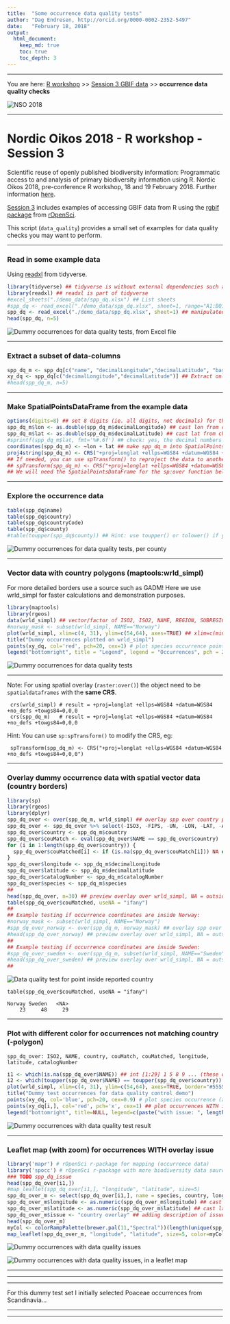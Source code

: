 ```yaml
---
title:  "Some occurrence data quality tests"
author: "Dag Endresen, http://orcid.org/0000-0002-2352-5497"
date:   "February 18, 2018"
output:
  html_document:
    keep_md: true
    toc: true
    toc_depth: 3
---
```


***

You are here: [R workshop](../) >> [Session 3 GBIF data](./) >> **occurrence data quality checks**

![](../demo_data/NSO_2018_GBIF_NO.png "NSO 2018")

***

# Nordic Oikos 2018 - R workshop - Session 3

Scientific reuse of openly published biodiversity information: Programmatic access to and analysis of primary biodiversity information using R. Nordic Oikos 2018, pre-conference R workshop, 18 and 19 February 2018. Further information [here](http://www.gbif.no/events/2018/Nordic-Oikos-2018-R-workshop.html).


[Session 3](./) includes examples of accessing GBIF data from R using the [rgbif](https://www.gbif.org/tool/81747/rgbif) [package](https://cran.r-project.org/web/packages/rgbif/index.html) from [rOpenSci](https://ropensci.org/).

This script (```data_quality```) provides a small set of examples for data quality checks you may want to perform.

***

### Read in some example data
Using [readxl](http://readxl.tidyverse.org/) from tidyverse.

```r
library(tidyverse) ## tidyverse is without external dependencies such as Java or Pearl
library(readxl) ## readxl is part of tidyverse
#excel_sheets("./demo_data/spp_dq.xlsx") ## List sheets
#spp_dq <- read_excel("./demo_data/spp_dq.xlsx", sheet=1, range="A1:BQ101") ## example with range
spp_dq <- read_excel("./demo_data/spp_dq.xlsx", sheet=1) ## manipulated occurrence data, introduced errors
head(spp_dq, n=5)
```
![Dummy occurrences for data quality tests, from Excel file](./demo_data/head_spp_dq.png "spp_dq")

***

### Extract a subset of data-columns

```r
spp_dq_m <- spp_dq[c("name", "decimalLongitude","decimalLatitude", "basisOfRecord", "year", "month", "day", "eventDate", "country", "countryCode", "stateProvince", "county", "municipality", "taxonKey", "species", "scientificName", "catalogNumber", "occurrenceID")] ## Subset columns
xy_dq <- spp_dq[c("decimalLongitude","decimalLatitude")] ## Extract only the coordinates
#head(spp_dq_m, n=5)
```

***

### Make SpatialPointsDataFrame from the example data

```r
options(digits=8) ## set 8 digits (ie. all digits, not decimals) for the type cast as.double to keep decimals
spp_dq_m$lon <- as.double(spp_dq_m$decimalLongitude) ## cast lon from char to double
spp_dq_m$lat <- as.double(spp_dq_m$decimalLatitude) ## cast lat from char to double
#sprintf(spp_dq_m$lat, fmt='%#.6f') ## check: yes, the decimal numbers do have 6 floating point digits
coordinates(spp_dq_m) <- ~lon + lat ## make spp_dq_m into SpatialPointsDataFrame
proj4string(spp_dq_m) <- CRS("+proj=longlat +ellps=WGS84 +datum=WGS84 +no_defs +towgs84=0,0,0") ## set CRS
## If needed, you can use spTransform() to reproject the data to another coordinate reference system (CRS).
## spTransform(spp_dq_m) <- CRS("+proj=longlat +ellps=WGS84 +datum=WGS84 +no_defs +towgs84=0,0,0") ## modify CRS
## We will need the SpatialPointsDataFrame for the sp:over function below
```

***

### Explore the occurrence data

```r
table(spp_dq$name)
table(spp_dq$country)
table(spp_dq$countryCode)
table(spp_dq$county)
#table(toupper(spp_dq$county)) ## Hint: use toupper() or tolower() if you find issues with CasE
```
![Dummy occurrences for data quality tests, per county](./demo_data/table_spp_dq_county.png "table spp_dq county")

***

### Vector data with country polygons (maptools:wrld_simpl)
For more detailed borders use a source such as GADM! Here we use wrld_simpl for faster calculations and demonstration purposes.

```r
library(maptools)
library(rgeos)
data(wrld_simpl) ## vector/factor of ISO2, ISO2, NAME, REGION, SUBREGION, LON, LAT, ...
#norway_mask <- subset(wrld_simpl, NAME=="Norway")
plot(wrld_simpl, xlim=c(4, 31), ylim=c(54,64), axes=TRUE) ## xlim=c(minLon,maxLon) ylim=c(minLat,maxLat)
title("Dummy occurrences plotted on wrld_simpl")
points(xy_dq, col='red', pch=20, cex=1) # plot species occurrence points to the map
legend("bottomright", title = "Legend", legend = "Occurrences", pch = 20, col="red", cex = 0.9)
```
![Dummy occurrences for data quality tests](./demo_data/map_spp_dq_wrld_simpl.png "wrld_simpl")

***

Note: For using spatial overlay (```raster:over()```) the object need to be ```spatialdataframes``` with the **same CRS**.
```
 crs(wrld_simpl) # result = +proj=longlat +ellps=WGS84 +datum=WGS84 +no_defs +towgs84=0,0,0
 crs(spp_dq_m)   # result = +proj=longlat +ellps=WGS84 +datum=WGS84 +no_defs +towgs84=0,0,0
```
Hint: You can use ```sp:spTransform()``` to modify the CRS, eg:
```
 spTransform(spp_dq_m) <- CRS("+proj=longlat +ellps=WGS84 +datum=WGS84 +no_defs +towgs84=0,0,0")
```

***

### Overlay dummy occurrence data with spatial vector data (country borders)

```r
library(sp)
library(rgeos)
library(dplyr)
spp_dq_over <- over(spp_dq_m, wrld_simpl) ## overlay spp over country polygons
spp_dq_over <- spp_dq_over %>% select(-ISO3, -FIPS, -UN, -LON, -LAT, -AREA, -POP2005, -REGION, -SUBREGION)
spp_dq_over$country <- spp_dq_m$country
spp_dq_over$couMatch <- eval(spp_dq_over$NAME == spp_dq_over$country)
for (i in 1:length(spp_dq_over$country)) {
  spp_dq_over$couMatched[i] <- if (is.na(spp_dq_over$couMatch[i])) NA else spp_dq_over$country[i]
}
spp_dq_over$longitude <- spp_dq_m$decimalLongitude
spp_dq_over$latitude <- spp_dq_m$decimalLatitude
spp_dq_over$catalogNumber <- spp_dq_m$catalogNumber
spp_dq_over$species <- spp_dq_m$species
##
head(spp_dq_over, n=30) ## preview overlay over wrld_simpl, NA = outside land
table(spp_dq_over$couMatched, useNA = "ifany")
##
## Example testing if occurrence coordinates are inside Norway:
#norway_mask <- subset(wrld_simpl, NAME=="Norway")
#spp_dq_over_norway <- over(spp_dq_m, norway_mask) ## overlay spp over country polygons
#head(spp_dq_over_norway) ## preview overlay over wrld_simpl, NA = outside Norway
##
## Example testing if occurrence coordinates are inside Sweden:
#spp_dq_over_sweden <- over(spp_dq_m, subset(wrld_simpl, NAME=="Sweden")) ## overlay
#head(spp_dq_over_sweden) ## preview overlay over wrld_simpl, NA = outside Norway
##
```
![Data quality test for point inside reported country](./demo_data/head_spp_dq_over.png "overlay results")

```
table(spp_dq_over$couMatched, useNA = "ifany")

Norway Sweden   <NA> 
    23     48     29
```

***

### Plot with different color for occurrences not matching country (-polygon)
```
spp_dq_over: ISO2, NAME, country, couMatch, couMatched, longitude, latitude, catalogNumber
```


```r
i1 <- which(is.na(spp_dq_over$NAME)) ## int [1:29] 1 5 8 9 ... (these did NOT match the overlay, ie. WITH issue)
i2 <- which(toupper(spp_dq_over$NAME) == toupper(spp_dq_over$country)) ## int [1:71] 2 3 4 6 7 10 ... (occ without overlay issue)
plot(wrld_simpl, xlim=c(4, 31), ylim=c(54,64), axes=TRUE, border="#555555") ## xlim=c(minLon,maxLon) ylim=c(minLat,maxLat)
title("Dummy test occurrences for data quality control demo")
points(xy_dq, col='blue', pch=20, cex=0.9) # plot species occurrence (all occurrences)
points(xy_dq[i,], col='red', pch='x', cex=1) ## plot occurrences WITH issue on top (this line is after points for all)
legend("bottomright", title=NULL, legend=c(paste("with issue: ", length(i1), " occurrences"), paste("without issue: ", length(i2), " occurrences")), col=c("red", "blue"), pch=c('x'), cex=0.9, box.col="#777777")
```
![Dummy occurrences with data quality test result](./demo_data/map_spp_dq_issues.png "wrld_simpl")

***

### Leaflet map (with zoom) for occurrences WITH overlay issue


```r
library('mapr') # rOpenSci r-package for mapping (occurrence data)
library('spocc') # rOpenSci r-package with more biodiversity data sources than GBIF
### TODO spp_dq_issue
head(spp_dq_over[i1,])
#map_leaflet(spp_dq_over[i1,], "longitude", "latitude", size=5)
spp_dq_over_m <- select(spp_dq_over[i1,], name = species, country, longitude, latitude, catalogNumber)
spp_dq_over_m$longitude <- as.numeric(spp_dq_over_m$longitude) ## cast lon to integer (double)
spp_dq_over_m$latitude <- as.numeric(spp_dq_over_m$latitude) ## cast lat to integer (double)
spp_dq_over_m$issue <- "country overlay" ## adding description of issue (for the map pop-up)
head(spp_dq_over_m)
myCol <- colorRampPalette(brewer.pal(11,"Spectral"))(length(unique(spp_dq_over_m$name))) ## create colorRamp
map_leaflet(spp_dq_over_m, "longitude", "latitude", size=5, color=myCol)
```
![Dummy occurrences with data quality issues](./demo_data/head_spp_dq_over_m.png "head_spp_dq_over_m")

![Dummy occurrences with data quality issues, in a leaflet map](./demo_data/map_spp_dq_leaf.png "leaflet map")


***
***
***

For this dummy test set I initially selected Poaceae occurrences from Scandinavia...


***
***
